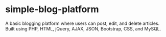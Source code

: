 # simple-blog-platform
A basic blogging platform where users can post, edit, and delete articles. Built using PHP, HTML, jQuery, AJAX, JSON, Bootstrap, CSS, and MySQL.
